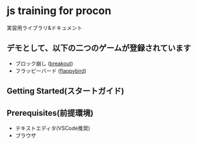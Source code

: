 # js training for procon
実習用ライブラリ&ドキュメント
## デモとして、以下の二つのゲームが登録されています
* ブロック崩し ([breakout](docs/breakout.md))
* フラッピーバード ([flappybird](docs/flappybird.md))
## Getting Started(スタートガイド)

## Prerequisites(前提環境)
* テキストエディタ(VSCode推奨)
* ブラウザ